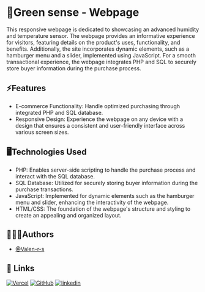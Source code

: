 
# 🌱Green sense - Webpage

This responsive webpage is dedicated to showcasing an advanced humidity and temperature sensor. The webpage provides an informative experience for visitors, featuring details on the product's uses, functionality, and benefits. Additionally, the site incorporates dynamic elements, such as a hamburger menu and a slider, implemented using JavaScript. For a smooth transactional experience, the webpage integrates PHP and SQL to securely store buyer information during the purchase process.

## ⚡Features

- E-commerce Functionality: Handle optimized purchasing through integrated PHP and SQL database.
- Responsive Design: Experience the webpage on any device with a design that ensures a consistent and user-friendly interface across various screen sizes.

## 🖥️Technologies Used

- PHP: Enables server-side scripting to handle the purchase process and interact with the SQL database.
- SQL Database: Utilized for securely storing buyer information during the purchase transactions.
- JavaScript: Implemented for dynamic elements such as the hamburger menu and slider, enhancing the interactivity of the webpage.
- HTML/CSS: The foundation of the webpage's structure and styling to create an appealing and organized layout.

## 👩🏼‍💻Authors

- [@Valen-r-s](https://github.com/Valen-r-s)


## 🔗 Links
[![Vercel](https://img.shields.io/badge/Vercel-black?logo=vercel)](https://vercel.com/valen-r-s)
[![GitHub](https://img.shields.io/badge/GitHub-purple?logo=github)](https://github.com/Valen-r-s)
[![linkedin](https://img.shields.io/badge/LinkedIn-blue?logo=LinkedIn)](https://www.linkedin.com/in/valentina-restrepo-0389812a2/)

